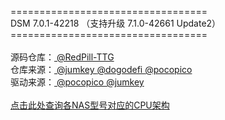 ==================================<br>DSM 7.0.1-42218 （支持升级 7.1.0-42661 Update2）<br>==================================<br><br>源码仓库：<a href="https://github.com/RedPill-TTG/redpill-load"> @RedPill-TTG </a><br>仓库来源：<a href="https://github.com/jumkey/redpill-load"> @jumkey </a><a href="https://github.com/dogodefi/redpill-load"> @dogodefi </a><a href="https://github.com/pocopico/rp-ext"> @pocopico </a><br>驱动来源：<a href="https://github.com/pocopico/rp-ext"> @pocopico </a><a href="https://github.com/jumkey/redpill-load"> @jumkey </a><br><br><a href="https://kb.synology.com/en-me/DSM/tutorial/What_kind_of_CPU_does_my_NAS_have">点击此处查询各NAS型号对应的CPU架构</a>
